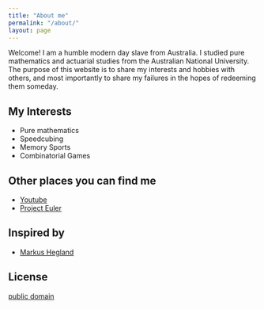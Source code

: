 ```yaml
---
title: "About me"
permalink: "/about/"
layout: page
---
```


Welcome! I am a humble modern day slave from Australia. I studied pure mathematics and actuarial studies from the Australian National University. The purpose of this website is to share my interests and hobbies with others, and most importantly to share my failures in the hopes of redeeming them someday.

## My Interests

 - Pure mathematics
 - Speedcubing
 - Memory Sports
 - Combinatorial Games

## Other places you can find me

- [Youtube](https://www.youtube.com/channel/UCAbN2ZGetpOwSXGy1yqEsdA)
- [Project Euler](https://projecteuler.net/profile/Kakattack.png)

## Inspired by

- [Markus Hegland](https://maths.anu.edu.au/people/academics/markus-hegland)

## License

[public domain](http://unlicense.org/)

